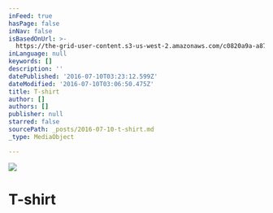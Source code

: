 ```yaml
---
inFeed: true
hasPage: false
inNav: false
isBasedOnUrl: >-
  https://the-grid-user-content.s3-us-west-2.amazonaws.com/c0820a9a-a879-463d-a3af-665c963fa7f4.jpg
inLanguage: null
keywords: []
description: ''
datePublished: '2016-07-10T03:23:12.599Z'
dateModified: '2016-07-10T03:06:50.475Z'
title: T-shirt
author: []
authors: []
publisher: null
starred: false
sourcePath: _posts/2016-07-10-t-shirt.md
_type: MediaObject

---
```

![](https://the-grid-user-content.s3-us-west-2.amazonaws.com/c0820a9a-a879-463d-a3af-665c963fa7f4.jpg)

# T-shirt